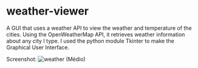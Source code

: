 # weather-viewer
A GUI that uses a weather API to view the weather and temperature of the cities.
Using the OpenWeatherMap API, it retrieves weather information about any city I type. I used the python module Tkinter to make the Graphical User Interface.

Screenshot:
![weather (Médio)](https://user-images.githubusercontent.com/93150152/182694457-8021f274-3d9e-4268-813c-2ebdf5aa3b64.png)
